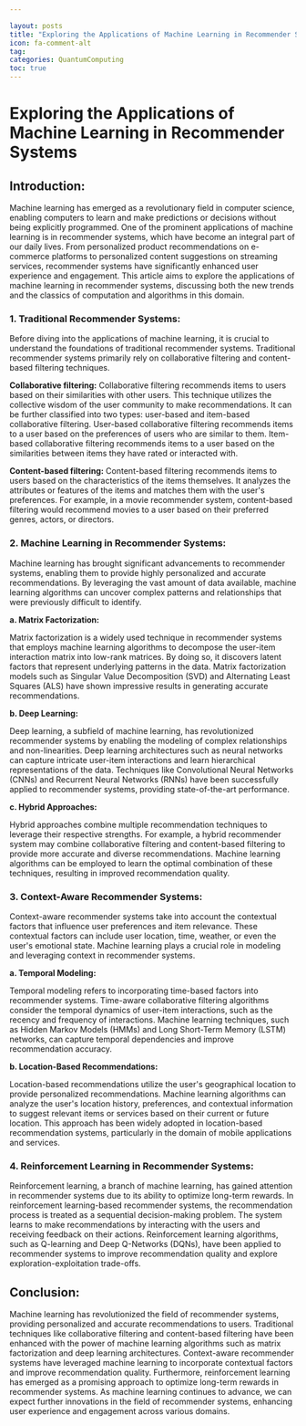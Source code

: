 ```yaml
---

layout: posts
title: "Exploring the Applications of Machine Learning in Recommender Systems"
icon: fa-comment-alt
tag:      
categories: QuantumComputing
toc: true
---
```




# Exploring the Applications of Machine Learning in Recommender Systems

## Introduction:

Machine learning has emerged as a revolutionary field in computer science, enabling computers to learn and make predictions or decisions without being explicitly programmed. One of the prominent applications of machine learning is in recommender systems, which have become an integral part of our daily lives. From personalized product recommendations on e-commerce platforms to personalized content suggestions on streaming services, recommender systems have significantly enhanced user experience and engagement. This article aims to explore the applications of machine learning in recommender systems, discussing both the new trends and the classics of computation and algorithms in this domain.

### 1. Traditional Recommender Systems:

Before diving into the applications of machine learning, it is crucial to understand the foundations of traditional recommender systems. Traditional recommender systems primarily rely on collaborative filtering and content-based filtering techniques.

**Collaborative filtering:** Collaborative filtering recommends items to users based on their similarities with other users. This technique utilizes the collective wisdom of the user community to make recommendations. It can be further classified into two types: user-based and item-based collaborative filtering. User-based collaborative filtering recommends items to a user based on the preferences of users who are similar to them. Item-based collaborative filtering recommends items to a user based on the similarities between items they have rated or interacted with.

**Content-based filtering:** Content-based filtering recommends items to users based on the characteristics of the items themselves. It analyzes the attributes or features of the items and matches them with the user's preferences. For example, in a movie recommender system, content-based filtering would recommend movies to a user based on their preferred genres, actors, or directors.

### 2. Machine Learning in Recommender Systems:

Machine learning has brought significant advancements to recommender systems, enabling them to provide highly personalized and accurate recommendations. By leveraging the vast amount of data available, machine learning algorithms can uncover complex patterns and relationships that were previously difficult to identify.

**a. Matrix Factorization:**

Matrix factorization is a widely used technique in recommender systems that employs machine learning algorithms to decompose the user-item interaction matrix into low-rank matrices. By doing so, it discovers latent factors that represent underlying patterns in the data. Matrix factorization models such as Singular Value Decomposition (SVD) and Alternating Least Squares (ALS) have shown impressive results in generating accurate recommendations.

**b. Deep Learning:**

Deep learning, a subfield of machine learning, has revolutionized recommender systems by enabling the modeling of complex relationships and non-linearities. Deep learning architectures such as neural networks can capture intricate user-item interactions and learn hierarchical representations of the data. Techniques like Convolutional Neural Networks (CNNs) and Recurrent Neural Networks (RNNs) have been successfully applied to recommender systems, providing state-of-the-art performance.

**c. Hybrid Approaches:**

Hybrid approaches combine multiple recommendation techniques to leverage their respective strengths. For example, a hybrid recommender system may combine collaborative filtering and content-based filtering to provide more accurate and diverse recommendations. Machine learning algorithms can be employed to learn the optimal combination of these techniques, resulting in improved recommendation quality.

### 3. Context-Aware Recommender Systems:

Context-aware recommender systems take into account the contextual factors that influence user preferences and item relevance. These contextual factors can include user location, time, weather, or even the user's emotional state. Machine learning plays a crucial role in modeling and leveraging context in recommender systems.

**a. Temporal Modeling:**

Temporal modeling refers to incorporating time-based factors into recommender systems. Time-aware collaborative filtering algorithms consider the temporal dynamics of user-item interactions, such as the recency and frequency of interactions. Machine learning techniques, such as Hidden Markov Models (HMMs) and Long Short-Term Memory (LSTM) networks, can capture temporal dependencies and improve recommendation accuracy.

**b. Location-Based Recommendations:**

Location-based recommendations utilize the user's geographical location to provide personalized recommendations. Machine learning algorithms can analyze the user's location history, preferences, and contextual information to suggest relevant items or services based on their current or future location. This approach has been widely adopted in location-based recommendation systems, particularly in the domain of mobile applications and services.

### 4. Reinforcement Learning in Recommender Systems:

Reinforcement learning, a branch of machine learning, has gained attention in recommender systems due to its ability to optimize long-term rewards. In reinforcement learning-based recommender systems, the recommendation process is treated as a sequential decision-making problem. The system learns to make recommendations by interacting with the users and receiving feedback on their actions. Reinforcement learning algorithms, such as Q-learning and Deep Q-Networks (DQNs), have been applied to recommender systems to improve recommendation quality and explore exploration-exploitation trade-offs.

## Conclusion:

Machine learning has revolutionized the field of recommender systems, providing personalized and accurate recommendations to users. Traditional techniques like collaborative filtering and content-based filtering have been enhanced with the power of machine learning algorithms such as matrix factorization and deep learning architectures. Context-aware recommender systems have leveraged machine learning to incorporate contextual factors and improve recommendation quality. Furthermore, reinforcement learning has emerged as a promising approach to optimize long-term rewards in recommender systems. As machine learning continues to advance, we can expect further innovations in the field of recommender systems, enhancing user experience and engagement across various domains.